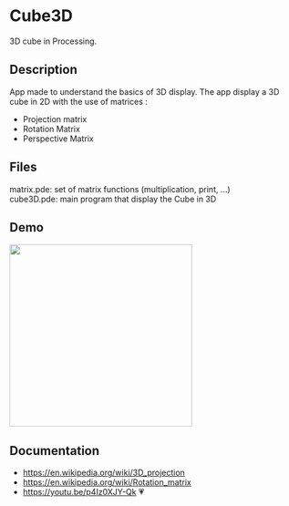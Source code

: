 # Cube3D

3D cube in Processing.

## Description  
App made to understand the basics of 3D display.
The app display a 3D cube in 2D with the use of matrices :
- Projection matrix
- Rotation Matrix
- Perspective Matrix

## Files

matrix.pde: set of matrix functions (multiplication, print, ...)  
cube3D.pde: main program that display the Cube in 3D  

## Demo  
<img src="./README_files/demoCube3D.gif" width=320 >

## Documentation  
- https://en.wikipedia.org/wiki/3D_projection 
- https://en.wikipedia.org/wiki/Rotation_matrix 
- https://youtu.be/p4Iz0XJY-Qk 💗
